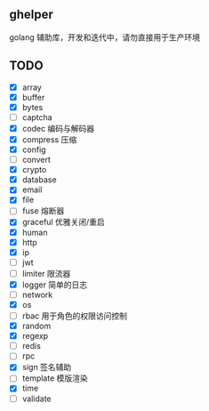 ## ghelper

golang 辅助库，开发和迭代中，请勿直接用于生产环境

## TODO

- [x] array
- [x] buffer
- [x] bytes
- [ ] captcha
- [x] codec 编码与解码器
- [x] compress 压缩
- [x] config
- [ ] convert
- [x] crypto
- [x] database
- [x] email
- [x] file
- [ ] fuse 熔断器
- [x] graceful 优雅关闭/重启
- [x] human
- [x] http
- [x] ip
- [ ] jwt
- [ ] limiter 限流器
- [x] logger 简单的日志
- [ ] network
- [x] os
- [ ] rbac 用于角色的权限访问控制
- [x] random
- [x] regexp
- [ ] redis
- [ ] rpc
- [x] sign 签名辅助
- [ ] template 模版渲染
- [x] time
- [ ] validate
